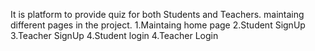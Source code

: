 It is platform to provide quiz for both Students and Teachers.
maintaing different pages in the project.
1.Maintaing home page 
2.Student SignUp
3.Teacher SignUp
4.Student login 
4.Teacher Login
